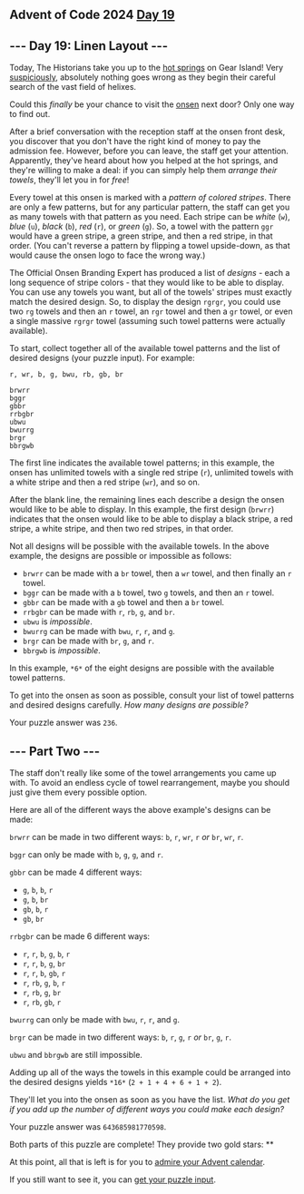 ## Advent of Code 2024 [Day 19](https://adventofcode.com/2024/day/19)

\--- Day 19: Linen Layout ---
----------

Today, The Historians take you up to the [hot springs](https://adventofcode.com/2023/day/12) on Gear Island! Very [suspiciously](https://www.youtube.com/watch?v=ekL881PJMjI), absolutely nothing goes wrong as they begin their careful search of the vast field of helixes.

Could this *finally* be your chance to visit the [onsen](https://en.wikipedia.org/wiki/Onsen) next door? Only one way to find out.

After a brief conversation with the reception staff at the onsen front desk, you discover that you don't have the right kind of money to pay the admission fee. However, before you can leave, the staff get your attention. Apparently, they've heard about how you helped at the hot springs, and they're willing to make a deal: if you can simply help them *arrange their towels*, they'll let you in for *free*!

Every towel at this onsen is marked with a *pattern of colored stripes*. There are only a few patterns, but for any particular pattern, the staff can get you as many towels with that pattern as you need. Each stripe can be *white* (`w`), *blue* (`u`), *black* (`b`), *red* (`r`), or *green* (`g`). So, a towel with the pattern `ggr` would have a green stripe, a green stripe, and then a red stripe, in that order. (You can't reverse a pattern by flipping a towel upside-down, as that would cause the onsen logo to face the wrong way.)

The Official Onsen Branding Expert has produced a list of *designs* - each a long sequence of stripe colors - that they would like to be able to display. You can use any towels you want, but all of the towels' stripes must exactly match the desired design. So, to display the design `rgrgr`, you could use two `rg` towels and then an `r` towel, an `rgr` towel and then a `gr` towel, or even a single massive `rgrgr` towel (assuming such towel patterns were actually available).

To start, collect together all of the available towel patterns and the list of desired designs (your puzzle input). For example:

```
r, wr, b, g, bwu, rb, gb, br

brwrr
bggr
gbbr
rrbgbr
ubwu
bwurrg
brgr
bbrgwb

```

The first line indicates the available towel patterns; in this example, the onsen has unlimited towels with a single red stripe (`r`), unlimited towels with a white stripe and then a red stripe (`wr`), and so on.

After the blank line, the remaining lines each describe a design the onsen would like to be able to display. In this example, the first design (`brwrr`) indicates that the onsen would like to be able to display a black stripe, a red stripe, a white stripe, and then two red stripes, in that order.

Not all designs will be possible with the available towels. In the above example, the designs are possible or impossible as follows:

* `brwrr` can be made with a `br` towel, then a `wr` towel, and then finally an `r` towel.
* `bggr` can be made with a `b` towel, two `g` towels, and then an `r` towel.
* `gbbr` can be made with a `gb` towel and then a `br` towel.
* `rrbgbr` can be made with `r`, `rb`, `g`, and `br`.
* `ubwu` is *impossible*.
* `bwurrg` can be made with `bwu`, `r`, `r`, and `g`.
* `brgr` can be made with `br`, `g`, and `r`.
* `bbrgwb` is *impossible*.

In this example, `*6*` of the eight designs are possible with the available towel patterns.

To get into the onsen as soon as possible, consult your list of towel patterns and desired designs carefully. *How many designs are possible?*

Your puzzle answer was `236`.

\--- Part Two ---
----------

The staff don't really like some of the towel arrangements you came up with. To avoid an endless cycle of towel rearrangement, maybe you should just give them every possible option.

Here are all of the different ways the above example's designs can be made:

`brwrr` can be made in two different ways: `b`, `r`, `wr`, `r` *or* `br`, `wr`, `r`.

`bggr` can only be made with `b`, `g`, `g`, and `r`.

`gbbr` can be made 4 different ways:

* `g`, `b`, `b`, `r`
* `g`, `b`, `br`
* `gb`, `b`, `r`
* `gb`, `br`

`rrbgbr` can be made 6 different ways:

* `r`, `r`, `b`, `g`, `b`, `r`
* `r`, `r`, `b`, `g`, `br`
* `r`, `r`, `b`, `gb`, `r`
* `r`, `rb`, `g`, `b`, `r`
* `r`, `rb`, `g`, `br`
* `r`, `rb`, `gb`, `r`

`bwurrg` can only be made with `bwu`, `r`, `r`, and `g`.

`brgr` can be made in two different ways: `b`, `r`, `g`, `r` *or* `br`, `g`, `r`.

`ubwu` and `bbrgwb` are still impossible.

Adding up all of the ways the towels in this example could be arranged into the desired designs yields `*16*` (`2 + 1 + 4 + 6 + 1 + 2`).

They'll let you into the onsen as soon as you have the list. *What do you get if you add up the number of different ways you could make each design?*

Your puzzle answer was `643685981770598`.

Both parts of this puzzle are complete! They provide two gold stars: \*\*

At this point, all that is left is for you to [admire your Advent calendar](https://adventofcode.com/2024).

If you still want to see it, you can [get your puzzle input](19/input).


